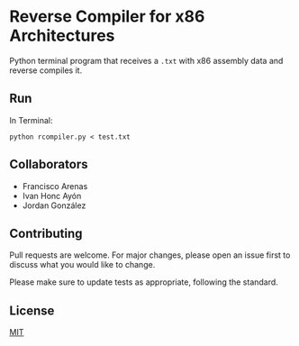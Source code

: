 # Reverse Compiler for x86 Architectures

Python terminal program that receives a `.txt` with x86 assembly data and reverse compiles it.

## Run

In Terminal:
```console
python rcompiler.py < test.txt
```

## Collaborators
* Francisco Arenas
* Ivan Honc Ayón
* Jordan González

## Contributing
Pull requests are welcome. For major changes, please open an issue first to discuss what you would like to change.

Please make sure to update tests as appropriate, following the standard.

## License
[MIT](https://choosealicense.com/licenses/mit/)
